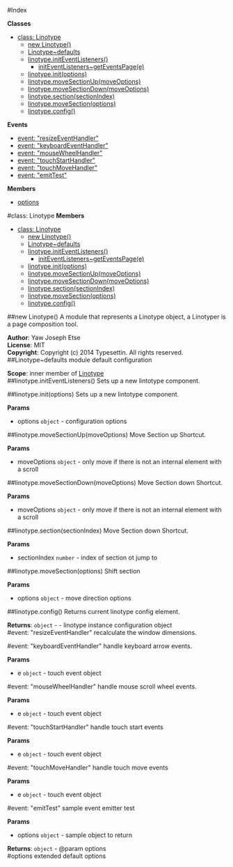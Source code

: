 #Index

**Classes**

* [class: Linotype](#Linotype)
  * [new Linotype()](#new_Linotype)
  * [Linotype~defaults](#Linotype..defaults)
  * [linotype.initEventListeners()](#Linotype#initEventListeners)
    * [initEventListeners~getEventsPage(e)](#Linotype#initEventListeners..getEventsPage)
  * [linotype.init(options)](#Linotype#init)
  * [linotype.moveSectionUp(moveOptions)](#Linotype#moveSectionUp)
  * [linotype.moveSectionDown(moveOptions)](#Linotype#moveSectionDown)
  * [linotype.section(sectionIndex)](#Linotype#section)
  * [linotype.moveSection(options)](#Linotype#moveSection)
  * [linotype.config()](#Linotype#config)

**Events**

* [event: "resizeEventHandler"](#event_resizeEventHandler)
* [event: "keyboardEventHandler"](#event_keyboardEventHandler)
* [event: "mouseWheelHandler"](#event_mouseWheelHandler)
* [event: "touchStartHandler"](#event_touchStartHandler)
* [event: "touchMoveHandler"](#event_touchMoveHandler)
* [event: "emitTest"](#event_emitTest)

**Members**

* [options](#options)
 
<a name="Linotype"></a>
#class: Linotype
**Members**

* [class: Linotype](#Linotype)
  * [new Linotype()](#new_Linotype)
  * [Linotype~defaults](#Linotype..defaults)
  * [linotype.initEventListeners()](#Linotype#initEventListeners)
    * [initEventListeners~getEventsPage(e)](#Linotype#initEventListeners..getEventsPage)
  * [linotype.init(options)](#Linotype#init)
  * [linotype.moveSectionUp(moveOptions)](#Linotype#moveSectionUp)
  * [linotype.moveSectionDown(moveOptions)](#Linotype#moveSectionDown)
  * [linotype.section(sectionIndex)](#Linotype#section)
  * [linotype.moveSection(options)](#Linotype#moveSection)
  * [linotype.config()](#Linotype#config)

<a name="new_Linotype"></a>
##new Linotype()
A module that represents a Linotype object, a Linotyper is a page composition tool.

**Author**: Yaw Joseph Etse  
**License**: MIT  
**Copyright**: Copyright (c) 2014 Typesettin. All rights reserved.  
<a name="Linotype..defaults"></a>
##Linotype~defaults
module default configuration

**Scope**: inner member of [Linotype](#Linotype)  
<a name="Linotype#initEventListeners"></a>
##linotype.initEventListeners()
Sets up a new lintotype component.

<a name="Linotype#init"></a>
##linotype.init(options)
Sets up a new lintotype component.

**Params**

- options `object` - configuration options  

<a name="Linotype#moveSectionUp"></a>
##linotype.moveSectionUp(moveOptions)
Move Section up Shortcut.

**Params**

- moveOptions `object` - only move if there is not an internal element with a scroll  

<a name="Linotype#moveSectionDown"></a>
##linotype.moveSectionDown(moveOptions)
Move Section down Shortcut.

**Params**

- moveOptions `object` - only move if there is not an internal element with a scroll  

<a name="Linotype#section"></a>
##linotype.section(sectionIndex)
Move Section down Shortcut.

**Params**

- sectionIndex `number` - index of section ot jump to  

<a name="Linotype#moveSection"></a>
##linotype.moveSection(options)
Shift section

**Params**

- options `object` - move direction options  

<a name="Linotype#config"></a>
##linotype.config()
Returns current linotype config element.

**Returns**: `object` - - linotype instance configuration object  
<a name="event_resizeEventHandler"></a>
#event: "resizeEventHandler"
recalculate the window dimensions.

<a name="event_keyboardEventHandler"></a>
#event: "keyboardEventHandler"
handle keyboard arrow events.

**Params**

- e `object` - touch event object  

<a name="event_mouseWheelHandler"></a>
#event: "mouseWheelHandler"
handle mouse scroll wheel events.

**Params**

- e `object` - touch event object  

<a name="event_touchStartHandler"></a>
#event: "touchStartHandler"
handle touch start events

**Params**

- e `object` - touch event object  

<a name="event_touchMoveHandler"></a>
#event: "touchMoveHandler"
handle touch move events

**Params**

- e `object` - touch event object  

<a name="event_emitTest"></a>
#event: "emitTest"
sample event emitter test

**Params**

- options `object` - sample object to return  

**Returns**: `object` - @param options  
<a name="options"></a>
#options
extended default options

